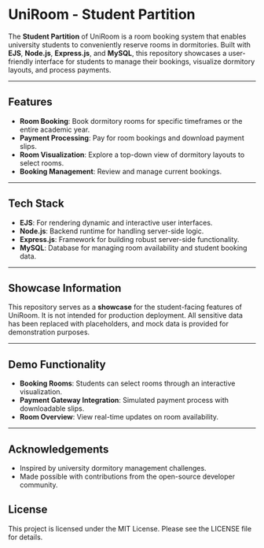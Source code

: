# UniRoom - Student Partition

The **Student Partition** of UniRoom is a room booking system that enables university students to conveniently reserve rooms in dormitories. Built with **EJS**, **Node.js**, **Express.js**, and **MySQL**, this repository showcases a user-friendly interface for students to manage their bookings, visualize dormitory layouts, and process payments.

---

## Features

- **Room Booking**: Book dormitory rooms for specific timeframes or the entire academic year.
- **Payment Processing**: Pay for room bookings and download payment slips.
- **Room Visualization**: Explore a top-down view of dormitory layouts to select rooms.
- **Booking Management**: Review and manage current bookings.

---

## Tech Stack

- **EJS**: For rendering dynamic and interactive user interfaces.
- **Node.js**: Backend runtime for handling server-side logic.
- **Express.js**: Framework for building robust server-side functionality.
- **MySQL**: Database for managing room availability and student booking data.

---

## Showcase Information

This repository serves as a **showcase** for the student-facing features of UniRoom. It is not intended for production deployment. All sensitive data has been replaced with placeholders, and mock data is provided for demonstration purposes.

---

## Demo Functionality

- **Booking Rooms**: Students can select rooms through an interactive visualization.
- **Payment Gateway Integration**: Simulated payment process with downloadable slips.
- **Room Overview**: View real-time updates on room availability.

---

## Acknowledgements
- Inspired by university dormitory management challenges.
- Made possible with contributions from the open-source developer community.

## License

This project is licensed under the MIT License. Please see the LICENSE file for details.
